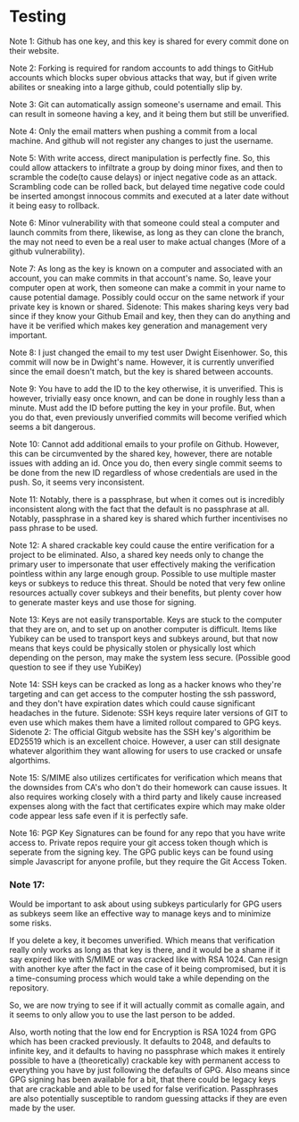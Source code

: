 # Testing

Note 1: Github has one key, and this key is shared for every commit done on their website.

Note 2: Forking is required for random accounts to add things to GitHub accounts which blocks super obvious attacks that way, but if given write abilites or sneaking into a large github, could potentially slip by.

Note 3: Git can automatically assign someone's username and email. 
This can result in someone having a key, and it being them but still be unverified.

Note 4: Only the email matters when pushing a commit from a local machine. 
And github will not register any changes to just the username.

Note 5: With write access, direct manipulation is perfectly fine. 
So, this could allow attackers to infiltrate a group by doing minor fixes, and then to scramble the code(to cause delays) or inject negative code as an attack. 
Scrambling code can be rolled back, but delayed time negative code could be inserted amongst innocous commits and executed at a later date without it being easy to rollback.

Note 6: Minor vulnerability with that someone could steal a computer and launch commits from there, likewise, as long as they can clone the branch, the may not need to even be a real user to make actual changes (More of a github vulnerability).

Note 7: As long as the key is known on a computer and associated with an account, you can make commits in that account's name. 
So, leave your computer open at work, then someone can make a commit in your name to cause potential damage.
Possibly could occur on the same network if your private key is known or shared.
Sidenote: This makes sharing keys very bad since if they know your Github Email and key, then they can do anything and have it be verified which makes key generation and management very important.

Note 8: I just changed the email to my test user Dwight Eisenhower. 
So, this commit will now be in Dwight's name. 
However, it is currently unverified since the email doesn't match, but the key is shared between accounts.

Note 9: You have to add the ID to the key otherwise, it is unverified. 
This is however, trivially easy once known, and can be done in roughly less than a minute. 
Must add the ID before putting the key in your profile. 
But, when you do that, even previously unverified commits will become verified which seems a bit dangerous.

Note 10: Cannot add additional emails to your profile on Github. 
However, this can be circumvented by the shared key, however, there are notable issues with adding an id. 
Once you do, then every single commit seems to be done from the new ID regardless of whose credentials are used in the push. So, it seems very inconsistent.

Note 11: Notably, there is a passphrase, but when it comes out is incredibly inconsistent along with the fact that the default is no passphrase at all. 
Notably, passphrase in a shared key is shared which further incentivises no pass phrase to be used.

Note 12: A shared crackable key could cause the entire verification for a project to be eliminated. 
Also, a shared key needs only to change the primary user to impersonate that user effectively making the verification pointless within any large enough group.
Possible to use multiple master keys or subkeys to reduce this threat.
Should be noted that very few online resources actually cover subkeys and their benefits, but plenty cover how to generate master keys and use those for signing.

Note 13: Keys are not easily transportable. 
Keys are stuck to the computer that they are on, and to set up on another computer is difficult.
Items like Yubikey can be used to transport keys and subkeys around, but that now means that keys could be physically stolen or physically lost which depending on the person, may make the system less secure.
(Possible good question to see if they use YubiKey)

Note 14: SSH keys can be cracked as long as a hacker knows who they're targeting and can get access to the computer hosting the ssh password, and they don't have expiration dates which could cause significant headaches in the future.
Sidenote: SSH keys require later versions of GIT to even use which makes them have a limited rollout compared to GPG keys.
Sidenote 2: The official Gitgub website has the SSH key's algorithim be ED25519 which is an excellent choice. 
However, a user can still designate whatever algorithim they want allowing for users to use cracked or unsafe algorthims.

Note 15: S/MIME also utilizes certificates for verification which means that the downsides from CA's who don't do their homework can cause issues.
It also requires working closely with a third party and likely cause increased expenses along with the fact that certificates expire which may make older code appear less safe even if it is perfectly safe.

Note 16: PGP Key Signatures can be found for any repo that you have write access to. 
Private repos require your git access token though which is seperate from the signing key. 
The GPG public keys can be found using simple Javascript for anyone profile, but they require the Git Access Token.

### Note 17:
Would be important to ask about using subkeys particularly for GPG users as subkeys seem like an effective way to manage keys and to minimize some risks.

If you delete a key, it becomes unverified. Which means that verification really only works as long as that key is there, and it would be a shame if it say expired like with S/MIME or was cracked like with RSA 1024.
Can resign with another kye after the fact in the case of it being compromised, but it is a time-consuming process which would take a while depending on the repository.

So, we are now trying to see if it will actually commit as comalle again, and it seems to only allow you to use the last person to be added.

Also, worth noting that the low end for Encryption is RSA 1024 from GPG which has been cracked previously. 
It defaults to 2048, and defaults to infinite key, and it defaults to having no passphrase which makes it entirely possible to have a (theoretically) crackable key with permanent access to everything you have by just following the defaults of GPG. 
Also means since GPG signing has been available for a bit, that there could be legacy keys that are crackable and able to be used for false verification.
Passphrases are also potentially susceptible to random guessing attacks if they are even made by the user. 
